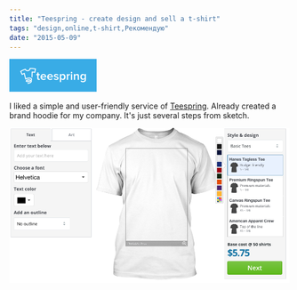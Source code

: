 ```yaml
---
title: "Teespring - create design and sell a t-shirt"
tags: "design,online,t-shirt,Рекомендую"
date: "2015-05-09"
---
```


[![teespring-logo](images/Screenshot-2015-05-09-08.59.11.png)](http://teespring.com/)

I liked a simple and user-friendly service of [Teespring](http://teespring.com/). Already created a brand hoodie for my company. It's just several steps from sketch.

![t-shirt](images/Screenshot-2015-05-09-08.58.16.png)
